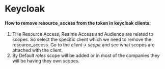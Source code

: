 # Keycloak

#### How to remove resource_access from the token in keycloak clients:

1. THe Resource Access, Realme Access and Audience are related to scopes. So select the specific client which we need to remove the resource_access. Go to the _client-> scope_ and see what scopes are attached with the client. 
2. By Default _roles_ scope will be added or in most of the companies they will be having they own scopes.
